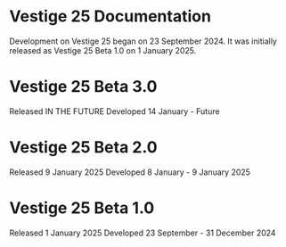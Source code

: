 # Vestige 25 Documentation
Development on Vestige 25 began on 23 September 2024. It was initially released as Vestige 25 Beta 1.0 on 1 January 2025.

# Vestige 25 Beta 3.0
Released IN THE FUTURE
Developed 14 January - Future
# Vestige 25 Beta 2.0
Released 9 January 2025
Developed 8 January - 9 January 2025
# Vestige 25 Beta 1.0
Released 1 January 2025
Developed 23 September - 31 December 2024
